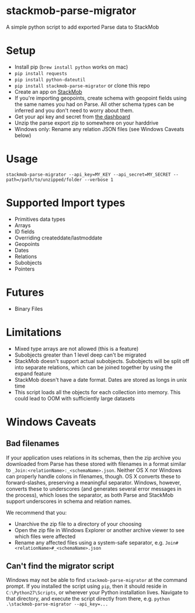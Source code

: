 stackmob-parse-migrator
============

A simple python script to add exported Parse data to StackMob

# Setup
* Install pip (`brew install python` works on mac)
* `pip install requests`
* `pip install python-dateutil`
* `pip install stackmob-parse-migrator` or clone this repo
* Create an app on [StackMob](https://www.stackmob.com)
* If you're importing geopoints, create schema with geopoint fields using the same names you had on Parse. All other schema types can be inferred and you don't need to worry about them.
* Get your api key and secret from [the dashboard](https://dashboard.stackmob.com/settings)
* Unzip the parse export zip to somewhere on your harddrive
* Windows only: Rename any relation JSON files (see Windows Caveats below)

# Usage

`stackmob-parse-migrator --api_key=MY_KEY --api_secret=MY_SECRET --path=/path/to/unzipped/folder --verbose 1`

# Supported Import types
* Primitives data types
* Arrays
* ID fields
* Overriding createddate/lastmoddate
* Geopoints
* Dates
* Relations
* Subobjects
* Pointers

# Futures
* Binary Files

# Limitations
* Mixed type arrays are not allowed (this is a feature)
* Subobjects greater than 1 level deep can't be migrated
* StackMob doesn't support actual subobjects. Subobjects will be split off into separate relations, which can be joined together by using the expand feature
* StackMob doesn't have a date format. Dates are stored as longs in unix time
* This script loads all the objects for each collection into memory. This could lead to OOM with sufficiently large datasets

# Windows Caveats

## Bad filenames

If your application uses relations in its schemas, then the zip archive you downloaded from Parse has these stored with filenames in a format similar to `_Join:<relationName>:_<schemaName>.json`. Neither OS X nor Windows can properly handle colons in filenames, though. OS X converts these to forward-slashes, preserving a meaningful separator. Windows, however, converts these to underscores (and generates several error messages in the process), which loses the separator, as both Parse and StackMob support underscores in schema and relation names.

We recommend that you:
* Unarchive the zip file to a directory of your choosing
* Open the zip file in Windows Explorer or another archive viewer to see which files were affected
* Rename any affected files using a system-safe separator, e.g. `Join#<relationName>#_<schemaName>.json`

## Can't find the migrator script

Windows may not be able to find `stackmob-parse-migrator` at the command prompt. If you installed the script using `pip`, then it should reside in `C:\Python27\Scripts`, or wherever your Python installation lives. Navigate to that directory, and execute the script directly from there, e.g. `python .\stackmob-parse-migrator --api_key=...`

